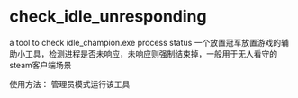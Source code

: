 # check_idle_unresponding
a tool to check idle_champion.exe process status
一个放置冠军放置游戏的辅助小工具，检测进程是否未响应，未响应则强制结束掉，一般用于无人看守的steam客户端场景

使用方法：
管理员模式运行该工具
